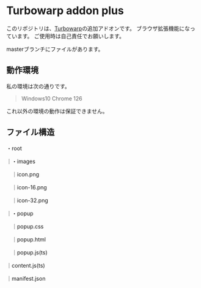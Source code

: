 # Turbowarp addon plus

このリポジトリは、[Turbowarp](https://turbowarp.org)の追加アドオンです。
ブラウザ拡張機能になっています。
ご使用時は自己責任でお願いします。

masterブランチにファイルがあります。

## 動作環境
私の環境は次の通りです。
> Windows10 Chrome 126

これ以外の環境の動作は保証できません。

## ファイル構造
・root

｜・images

　｜icon.png
 
　｜icon-16.png
 
　｜icon-32.png
 
｜・popup

　｜popup.css
 
　｜popup.html
 
　｜popup.js(ts)

｜content.js(ts)

｜manifest.json
